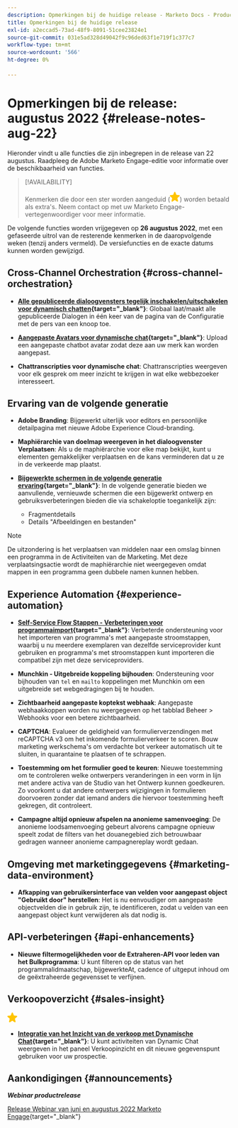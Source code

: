 ```yaml
---
description: Opmerkingen bij de huidige release - Marketo Docs - Productdocumentatie
title: Opmerkingen bij de huidige release
exl-id: a2eccad5-73ad-48f9-8091-51cee23824e1
source-git-commit: 031e5ad328d49042f9c96ded63f1e719f1c377c7
workflow-type: tm+mt
source-wordcount: '566'
ht-degree: 0%

---
```


# Opmerkingen bij de release: augustus 2022 {#release-notes-aug-22}

Hieronder vindt u alle functies die zijn inbegrepen in de release van 22 augustus. Raadpleeg de Adobe Marketo Engage-editie voor informatie over de beschikbaarheid van functies.

>[!AVAILABILITY]
>
>Kenmerken die door een ster worden aangeduid (![ster](assets/yellow-star.png)) worden betaald als extra&#39;s. Neem contact op met uw Marketo Engage-vertegenwoordiger voor meer informatie.

De volgende functies worden vrijgegeven op **26 augustus 2022**, met een gefaseerde uitrol van de resterende kenmerken in de daaropvolgende weken (tenzij anders vermeld). De versiefuncties en de exacte datums kunnen worden gewijzigd.

## Cross-Channel Orchestration {#cross-channel-orchestration}

* **[Alle gepubliceerde dialoogvensters tegelijk inschakelen/uitschakelen voor dynamisch chatten](/help/marketo/product-docs/demand-generation/dynamic-chat/dialogues/dialogue-overview.md#disable-enable-all-dialogues){target=&quot;_blank&quot;}**: Globaal laat/maakt alle gepubliceerde Dialogen in één keer van de pagina van de Configuratie met de pers van een knoop toe.

* **[Aangepaste Avatars voor dynamische chat](/help/marketo/product-docs/demand-generation/dynamic-chat/configuration.md#agent-settings){target=&quot;_blank&quot;}**: Upload een aangepaste chatbot avatar zodat deze aan uw merk kan worden aangepast.

* **Chattranscripties voor dynamische chat**: Chattranscripties weergeven voor elk gesprek om meer inzicht te krijgen in wat elke webbezoeker interesseert.

## Ervaring van de volgende generatie

* **Adobe Branding**: Bijgewerkt uiterlijk voor editors en persoonlijke detailpagina met nieuwe Adobe Experience Cloud-branding.

* **Maphiërarchie van doelmap weergeven in het dialoogvenster Verplaatsen**: Als u de maphiërarchie voor elke map bekijkt, kunt u elementen gemakkelijker verplaatsen en de kans verminderen dat u ze in de verkeerde map plaatst.

* **[Bijgewerkte schermen in de volgende generatie ervaring](/help/marketo/product-docs/marketo-engage-next-generation-experience/toggle-switch.md){target=&quot;_blank&quot;}**: In de volgende generatie bieden we aanvullende, vernieuwde schermen die een bijgewerkt ontwerp en gebruiksverbeteringen bieden die via schakeloptie toegankelijk zijn:

   * Fragmentdetails
   * Details &quot;Afbeeldingen en bestanden&quot;

>[!NOTE]
>
>De uitzondering is het verplaatsen van middelen naar een omslag binnen een programma in de Activiteiten van de Marketing. Met deze verplaatsingsactie wordt de maphiërarchie niet weergegeven omdat mappen in een programma geen dubbele namen kunnen hebben.

## Experience Automation {#experience-automation}

* **[Self-Service Flow Stappen - Verbeteringen voor programmaimport](/help/marketo/product-docs/core-marketo-concepts/smart-campaigns/flow-actions/flow-step-service.md){target=&quot;_blank&quot;}**: Verbeterde ondersteuning voor het importeren van programma&#39;s met aangepaste stroomstappen, waarbij u nu meerdere exemplaren van dezelfde serviceprovider kunt gebruiken en programma&#39;s met stroomstappen kunt importeren die compatibel zijn met deze serviceproviders.

* **Munchkin - Uitgebreide koppeling bijhouden**: Ondersteuning voor bijhouden van `tel` en `mailto` koppelingen met Munchkin om een uitgebreide set webgedragingen bij te houden.

* **Zichtbaarheid aangepaste koptekst webhaak**: Aangepaste webhaakkoppen worden nu weergegeven op het tabblad Beheer > Webhooks voor een betere zichtbaarheid.

* **CAPTCHA**: Evalueer de geldigheid van formulierverzendingen met reCAPTCHA v3 om het inkomende formulierverkeer te scoren. Bouw marketing werkschema&#39;s om verdachte bot verkeer automatisch uit te sluiten, in quarantaine te plaatsen of te schrappen.

* **Toestemming om het formulier goed te keuren**: Nieuwe toestemming om te controleren welke ontwerpers veranderingen in een vorm in lijn met andere activa van de Studio van het Ontwerp kunnen goedkeuren. Zo voorkomt u dat andere ontwerpers wijzigingen in formulieren doorvoeren zonder dat iemand anders die hiervoor toestemming heeft gekregen, dit controleert.

* **Campagne altijd opnieuw afspelen na anonieme samenvoeging**: De anonieme loodsamenvoeging gebeurt alvorens campagne opnieuw speelt zodat de filters van het douanegebied zich betrouwbaar gedragen wanneer anonieme campagnereplay wordt gedaan.

## Omgeving met marketinggegevens {#marketing-data-environment}

* **Afkapping van gebruikersinterface van velden voor aangepast object &quot;Gebruikt door&quot; herstellen**: Het is nu eenvoudiger om aangepaste objectvelden die in gebruik zijn, te identificeren, zodat u velden van een aangepast object kunt verwijderen als dat nodig is.

## API-verbeteringen {#api-enhancements}

* **Nieuwe filtermogelijkheden voor de Extraheren-API voor leden van het Bulkprogramma**: U kunt filteren op de status van het programmalidmaatschap, bijgewerkteAt, cadence of uitgeput inhoud om de geëxtraheerde gegevensset te verfijnen.

## Verkoopoverzicht {#sales-insight}

![(ster)](assets/yellow-star.png)

* **[Integratie van het Inzicht van de verkoop met Dynamische Chat](/help/marketo/product-docs/marketo-sales-insight/msi-for-salesforce/features/dynamic-chat-integration.md){target=&quot;_blank&quot;}**: U kunt activiteiten van Dynamic Chat weergeven in het paneel Verkoopinzicht en dit nieuwe gegevenspunt gebruiken voor uw prospectie.

## Aankondigingen {#announcements}

**_Webinar productrelease_**

[Release Webinar van juni en augustus 2022 Marketo Engage](https://engage.marketo.com/2022_June_August_Release_Webinar_OnDemandPage.html){target=&quot;_blank&quot;}
